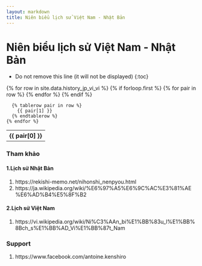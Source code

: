 ```yaml
---
layout: markdown
title: Niên biểu lịch sử Việt Nam - Nhật Bản
---
```

<h1 class="text-center">Niên biểu lịch sử Việt Nam - Nhật Bản</h1>

* Do not remove this line (it will not be displayed)
{:toc}

<div id="history">
  <table class="table">
    {% for row in site.data.history_jp_vi_vi %}
      {% if forloop.first %}
      <tr>
        {% for pair in row %}
          <th scope="col">{{ pair[0] }}</th>
        {% endfor %}
      </tr>
      {% endif %}

      {% tablerow pair in row %}
        {{ pair[1] }}
      {% endtablerow %}
    {% endfor %}
  </table>
</div>

<div class="mt-5">
  <div>
    <h3>Tham khảo</h3>
    <h4>1.Lịch sử Nhật Bản</h4>
    <ol>
      <li>https://rekishi-memo.net/nihonshi_nenpyou.html</li>
      <li>https://ja.wikipedia.org/wiki/%E6%97%A5%E6%9C%AC%E3%81%AE%E6%AD%B4%E5%8F%B2
      </li>
    </ol>
    <h4>2.Lịch sử Việt Nam</h4>
    <ol>
      <li>https://vi.wikipedia.org/wiki/Ni%C3%AAn_bi%E1%BB%83u_l%E1%BB%8Bch_s%E1%BB%AD_Vi%E1%BB%87t_Nam</li>
    </ol>
  </div>

  <div>
    <h3>Support</h3>
    <ol>
      <li>https://www.facebook.com/antoine.kenshiro</li>
    </ol>
  </div>
</div>